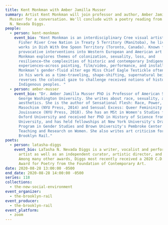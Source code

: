 ```yaml
---
title: Kent Monkman with Amber Jamilla Musser
summary: Artist Kent Monkman will join professor and author, Amber Jamilla
  Musser for a conversation. We'll conclude with a poetry reading from LaTasha
  N. Nevada Diggs.
people:
  - person: kent-monkman
    event_bio: "Kent Monkman is an interdisciplinary Cree visual artist. A member of
      Fisher River Cree Nation in Treaty 5 Territory (Manitoba), he lives and
      works in Dish With One Spoon Territory (Toronto, Canada). Known for his
      provocative interventions into Western European and American art history,
      Monkman explores themes of colonization, sexuality, loss, and
      resilience—the complexities of historic and contemporary Indigenous
      experiences—across painting, film/video, performance, and installation.
      Monkman’s gender-fluid alter ego Miss Chief Eagle Testickle often appears
      in his work as a time-traveling, shape-shifting, supernatural being who
      reverses the colonial gaze to challenge received notions of history and
      Indigenous peoples. "
  - person: amber-musser
    event_bio: "Dr. Amber Jamilla Musser PhD is Professor of American Studies at
      George Washington University. She writes about race, sexuality, and
      aesthetics. She is the author of Sensational Flesh: Race, Power, and
      Masochism (NYU Press, 2014) and Sensual Excess: Queer Femininity and Brown
      Jouissance (NYU Press, 2018). She has an MSt in Women's Studies from
      Oxford University and received her PhD in History of Science from Harvard
      University, and has held fellowships at New York University's Draper
      Program in Gender Studies and Brown University's Pembroke Center for
      Teaching and Research on Women. She also writes art criticism for the
      Brooklyn Rail."
poets:
  - person: latasha-diggs
    event_bio: LaTasha N. Nevada Diggs is a writer, vocalist and performance/sound
      artist as well as an independent curator, artistic director, and producer.
      Among many other awards, Diggs most recently received a 2020 C.D. Wright
      Award for Poetry from the Foundation of Contemporary Art.
date: 2020-08-28 13:00:00 -0500
end_date: 2020-08-28 14:00:00 -0500
series: 118
collections:
  - the-new-social-environment
event_organizer:
  - the-brooklyn-rail
event_producer:
  - the-brooklyn-rail
event_platform:
  - zoom
---
```

